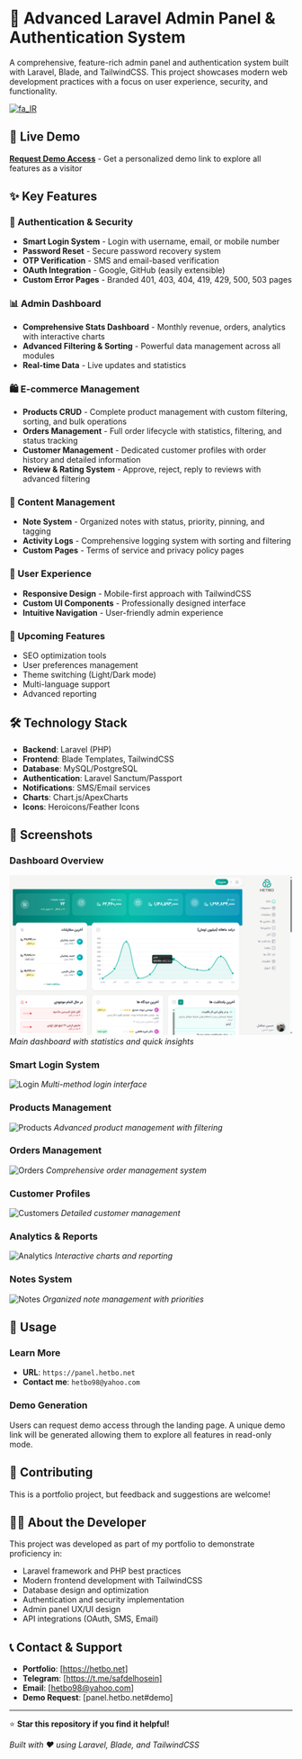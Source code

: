# 🔐 Advanced Laravel Admin Panel & Authentication System

A comprehensive, feature-rich admin panel and authentication system built with Laravel, Blade, and TailwindCSS. This project showcases modern web development practices with a focus on user experience, security, and functionality.

[![fa_IR](https://img.shields.io/badge/lang-fa__IR-1E90FF?style=for-the-badge&logo=googletranslate&logoColor=white)](README.fa.md)


## 🚀 Live Demo

**[Request Demo Access](https://panel.hetbo.net/#demo)** - Get a personalized demo link to explore all features as a visitor

## ✨ Key Features

### 🔑 Authentication & Security
- **Smart Login System** - Login with username, email, or mobile number
- **Password Reset** - Secure password recovery system
- **OTP Verification** - SMS and email-based verification
- **OAuth Integration** - Google, GitHub (easily extensible)
- **Custom Error Pages** - Branded 401, 403, 404, 419, 429, 500, 503 pages

### 📊 Admin Dashboard
- **Comprehensive Stats Dashboard** - Monthly revenue, orders, analytics with interactive charts
- **Advanced Filtering & Sorting** - Powerful data management across all modules
- **Real-time Data** - Live updates and statistics

### 🛍️ E-commerce Management
- **Products CRUD** - Complete product management with custom filtering, sorting, and bulk operations
- **Orders Management** - Full order lifecycle with statistics, filtering, and status tracking
- **Customer Management** - Dedicated customer profiles with order history and detailed information
- **Review & Rating System** - Approve, reject, reply to reviews with advanced filtering

### 📝 Content Management
- **Note System** - Organized notes with status, priority, pinning, and tagging
- **Activity Logs** - Comprehensive logging system with sorting and filtering
- **Custom Pages** - Terms of service and privacy policy pages

### 🎨 User Experience
- **Responsive Design** - Mobile-first approach with TailwindCSS
- **Custom UI Components** - Professionally designed interface
- **Intuitive Navigation** - User-friendly admin experience

### 🔮 Upcoming Features
- SEO optimization tools
- User preferences management
- Theme switching (Light/Dark mode)
- Multi-language support
- Advanced reporting

## 🛠️ Technology Stack

- **Backend**: Laravel (PHP)
- **Frontend**: Blade Templates, TailwindCSS
- **Database**: MySQL/PostgreSQL
- **Authentication**: Laravel Sanctum/Passport
- **Notifications**: SMS/Email services
- **Charts**: Chart.js/ApexCharts
- **Icons**: Heroicons/Feather Icons

## 📸 Screenshots

### Dashboard Overview
![Dashboard](sc/dashboard.png)
*Main dashboard with statistics and quick insights*

### Smart Login System
![Login](screenshots/login.png)
*Multi-method login interface*

### Products Management
![Products](screenshots/products.png)
*Advanced product management with filtering*

### Orders Management
![Orders](screenshots/orders.png)
*Comprehensive order management system*

### Customer Profiles
![Customers](screenshots/customers.png)
*Detailed customer management*

### Analytics & Reports
![Analytics](screenshots/analytics.png)
*Interactive charts and reporting*

### Notes System
![Notes](screenshots/notes.png)
*Organized note management with priorities*


## 🎯 Usage

### Learn More
- **URL**: `https://panel.hetbo.net`
- **Contact me**: `hetbo98@yahoo.com`

### Demo Generation
Users can request demo access through the landing page. A unique demo link will be generated allowing them to explore all features in read-only mode.

## 🤝 Contributing

This is a portfolio project, but feedback and suggestions are welcome!

## 👨‍💻 About the Developer

This project was developed as part of my portfolio to demonstrate proficiency in:
- Laravel framework and PHP best practices
- Modern frontend development with TailwindCSS
- Database design and optimization
- Authentication and security implementation
- Admin panel UX/UI design
- API integrations (OAuth, SMS, Email)

## 📞 Contact & Support

- **Portfolio**: [https://hetbo.net]
- **Telegram**: [https://t.me/safdelhosein]
- **Email**: [hetbo98@yahoo.com]
- **Demo Request**: [panel.hetbo.net#demo]

---

⭐ **Star this repository if you find it helpful!**

*Built with ❤️ using Laravel, Blade, and TailwindCSS*
